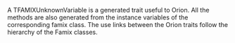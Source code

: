 A TFAMIXUnknownVariable is a generated trait useful to Orion. All the methods are also generated from the instance variables of the corresponding famix class. The use links between the Orion traits follow the hierarchy of the Famix classes. 